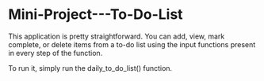 # Mini-Project---To-Do-List

This application is pretty straightforward. You can add, view, mark complete, or delete items from a to-do list using the input functions present in every step of the function.

To run it, simply run the daily_to_do_list() function.
